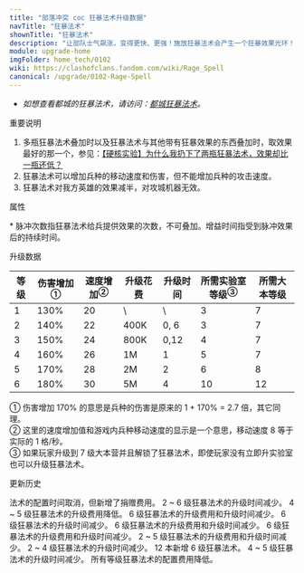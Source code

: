```yaml
---
title: "部落冲突 coc 狂暴法术升级数据"
navTitle: "狂暴法术"
shownTitle: "狂暴法术"
description: "让部队士气飙涨，变得更快、更强！施放狂暴法术会产生一个狂暴效果光环！在此光环中的部队速度增快，攻击力增强。"
module: upgrade-home
imgFolder: home_tech/0102
wiki: https://clashofclans.fandom.com/wiki/Rage_Spell
canonical: /upgrade/0102-Rage-Spell
---
```


- *如想查看都城的狂暴法术，请访问：[都城狂暴法术](/upgrade/2104-Rage-Spell)。*

<UnitInfo :folder="$frontmatter.imgFolder" imgSrc="Rage_Spell.png" :imgAlt="$frontmatter.navTitle"
    description="让部队士气飙涨，变得更快、更强！<br>施放狂暴法术会产生一个狂暴效果光环！在此光环中的部队速度增快，攻击力增强。"
    :isSmallImg="true" />

<SmallTitle>重要说明</SmallTitle>

1. 多瓶狂暴法术叠加时以及狂暴法术与其他带有狂暴效果的东西叠加时，取效果最好的那一个，参见：[【硬核实验】为什么我扔下了两瓶狂暴法术，效果却比一瓶还低？](/p/1362)
2. 狂暴法术可以增加兵种的移动速度和伤害，但不能增加兵种的攻击速度。
3. 狂暴法术对我方英雄的效果减半，对攻城机器无效。

<SmallTitle>属性</SmallTitle>

<UnitProperties>
    <UnitProperty pKey="作用半径" pValue="5 格" />
    <UnitProperty pKey="作用类型" pValue="范围内脉冲赋能" />
    <UnitProperty pKey="作用目标" pValue="我方部队和英雄" />
    <UnitProperty pKey="脉冲次数" pValue="60<sup>*</sup>" />
    <UnitProperty pKey="两次脉冲的间隔时间" pValue="0.3 秒" />
    <UnitProperty pKey="每次脉冲的作用时间" pValue="1 秒" />
    <UnitProperty pKey="法术持续时间" pValue="18 秒" />
    <UnitProperty pKey="占用的法术空间" pValue="2" />
    <UnitProperty pKey="所需法术工厂等级" pValue="3" />
    <UnitProperty pKey="所需大本等级" pValue="7" />
    <UnitProperty pKey="法术配置时间" pValue="无" trainingSystem="2025" />
    <UnitProperty pKey="捐赠费用" pValue="6,6,18000,Elixir" :isDonationCost="true" />
</UnitProperties>

\* 脉冲次数指狂暴法术给兵提供效果的次数，不可叠加。增益时间指受到脉冲效果后的持续时间。

<SmallTitle>升级数据</SmallTitle>

<script setup>
const tableExtraInfo = [
    {
        "column": 3,
        "type": "cost",
        "gpClass": "research",
        "icon": "Elixir"
    },
    {
        "column": 4,
        "type": "time",
        "gpClass": "research"
    }
];
</script>

<UnitTable :tableExtraInfo="tableExtraInfo">

| 等级 |伤害增加<sup>①</sup>|速度增加<sup>②</sup>|  升级花费 |  升级时间  |所需实验室等级<sup>③</sup>|所需大本等级|
| ---- |        ----       |         ----      |    ----  |    ----    |           ----         |    ----   |
|   1  |        130%       |          20       |      \   |     \      |            3           |     7     |
|   2  |        140%       |          22       |    400K  |     0, 6   |            3           |     7     |
|   3  |        150%       |          24       |    800K  |     0,12   |            4           |     7     |
|   4  |        160%       |          26       |      1M  |     1      |            5           |     7     |
|   5  |        170%       |          28       |      2M  |     2      |            6           |     8     |
|   6  |        180%       |          30       |      5M  |     4      |           10           |    12     |
</UnitTable>

① 伤害增加 170% 的意思是兵种的伤害是原来的 1 + 170% = 2.7 倍，其它同理。<br>
② 这里的速度增加值和游戏内兵种移动速度的显示是一个意思，移动速度 8 等于实际的 1 格/秒。<br>
③ 如果玩家升级到 7 级大本营并且解锁了狂暴法术，即使玩家没有立即升实验室也可以升级狂暴法术。 

<SmallTitle>更新历史</SmallTitle>

<Timeline>
    <TimelineItem date="2025/03/27">
        <TimelineRow>法术的配置时间取消，但新增了捐赠费用。</TimelineRow>
    </TimelineItem>
    <TimelineItem date="2025/03/24">
        <TimelineRow>2 ~ 6 级狂暴法术的升级时间减少。</TimelineRow>
        <TimelineRow>4 ~ 5 级狂暴法术的升级费用降低。</TimelineRow>
    </TimelineItem>
    <TimelineItem date="2024/11/25">
        <TimelineRow>6 级狂暴法术的升级费用和升级时间减少。</TimelineRow>
    </TimelineItem>
    <TimelineItem date="2023/12/12">
        <TimelineRow>6 级狂暴法术的升级时间减少。</TimelineRow>
    </TimelineItem>
    <TimelineItem date="2023/06/12">
        <TimelineRow>6 级狂暴法术的升级费用和升级时间减少。</TimelineRow>
    </TimelineItem>
    <TimelineItem date="2022/10/10">
        <TimelineRow>6 级狂暴法术的升级费用和升级时间减少。</TimelineRow>
    </TimelineItem>
    <TimelineItem date="2021/12/09">
        <TimelineRow>2 ~ 5 级狂暴法术的升级费用和升级时间减少。</TimelineRow>
    </TimelineItem>
    <TimelineItem date="2021/04/12">
        <TimelineRow>2 ~ 4 级狂暴法术的升级时间减少。</TimelineRow>
    </TimelineItem>
    <TimelineItem date="2019/06/18">
        <TimelineRow>12 本新增 6 级狂暴法术。</TimelineRow>
    </TimelineItem>
    <TimelineItem date="2019/04/02">
        <TimelineRow>4 ~ 5 级狂暴法术的升级时间减少。</TimelineRow>
        <TimelineRow>所有等级狂暴法术的配置费用降低。</TimelineRow>
    </TimelineItem>
    <TimelineItem :historyBottom="true" />
</Timeline>